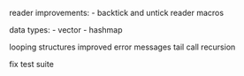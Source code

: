 reader improvements:
    - backtick and untick reader macros

data types:
    - vector
    - hashmap

looping structures
improved error messages
tail call recursion


fix test suite
